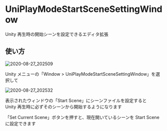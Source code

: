 # UniPlayModeStartSceneSettingWindow

Unity 再生時の開始シーンを設定できるエディタ拡張  

## 使い方

![2020-08-27_202509](https://user-images.githubusercontent.com/6134875/91436648-7a74a700-e8a3-11ea-93d6-516816d96d1f.png)

Unity メニューの「Window > UniPlayModeStartSceneSettingWindow」を選択して  

![2020-08-27_202532](https://user-images.githubusercontent.com/6134875/91436651-7b0d3d80-e8a3-11ea-90e8-fc39bca4eff4.png)

表示されたウィンドウの「Start Scene」にシーンファイルを設定すると  
Unity 再生時に必ずそのシーンから開始するようになります  

「Set Current Scene」ボタンを押すと、現在開いているシーンを Start Scene に設定できます  
